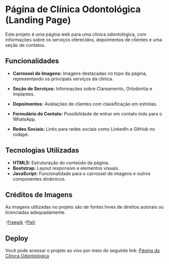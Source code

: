 # Página de Clínica Odontológica (Landing Page)

Este projeto é uma página web para uma clínica odontológica, com informações sobre os serviços oferecidos, depoimentos de clientes e uma seção de contatos.

## Funcionalidades

- **Carrossel de Imagens:** Imagens destacadas no topo da página, representando os principais serviços da clínica.

- **Seção de Serviços:** Informações sobre Clareamento, Ortodontia e Implantes.

- **Depoimentos:** Avaliações de clientes com classificação em estrelas.

- **Formulário de Contato:** Possibilidade de entrar em contato indo para o WhatsApp.
- **Redes Sociais:** Links para redes sociais como LinkedIn e GitHub no rodapé.

## Tecnologias Utilizadas

- **HTML5:** Estruturação do conteúdo da página.
- **Bootstrap:** Layout responsivo e elementos visuais.
- **JavaScript:** Funcionalidade para o carrossel de imagens e outros componentes dinâmicos.

## Créditos de Imagens

As imagens utilizadas no projeto são de fontes livres de direitos autorais ou licenciadas adequadamente. 

-[Freepik](https://br.freepik.com/)
-[Pixlr](https://pixlr.com/br/)

## Deploy
Você pode acessar o projeto ao vivo por meio do seguinte link: [Página da Clínica Odontológica](https://dentista-roan.vercel.app/)
